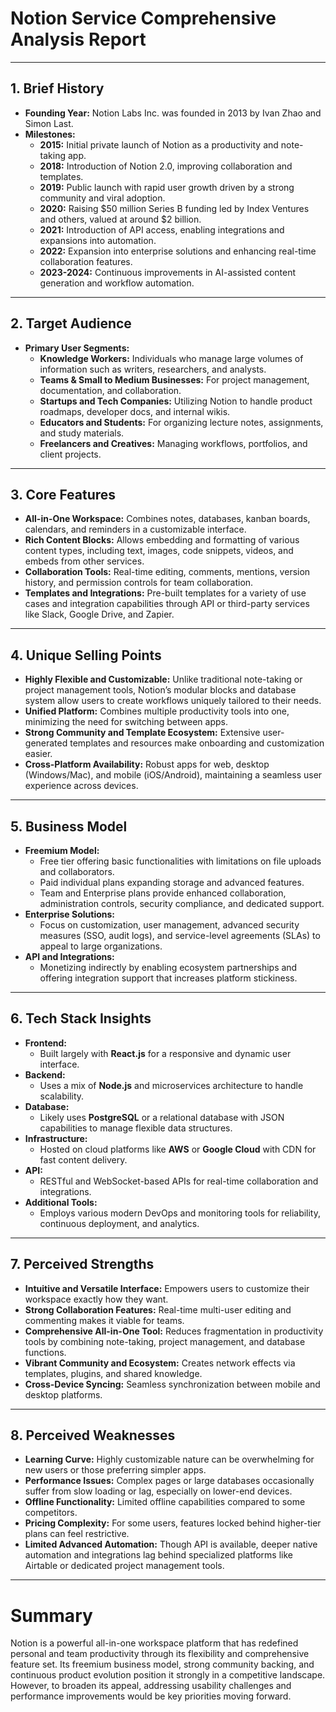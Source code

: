 # Notion Service Comprehensive Analysis Report

---

## 1. Brief History

- **Founding Year:** Notion Labs Inc. was founded in 2013 by Ivan Zhao and Simon Last.
- **Milestones:**
  - **2015:** Initial private launch of Notion as a productivity and note-taking app.
  - **2018:** Introduction of Notion 2.0, improving collaboration and templates.
  - **2019:** Public launch with rapid user growth driven by a strong community and viral adoption.
  - **2020:** Raising $50 million Series B funding led by Index Ventures and others, valued at around $2 billion.
  - **2021:** Introduction of API access, enabling integrations and expansions into automation.
  - **2022:** Expansion into enterprise solutions and enhancing real-time collaboration features.
  - **2023-2024:** Continuous improvements in AI-assisted content generation and workflow automation.

---

## 2. Target Audience

- **Primary User Segments:**
  - **Knowledge Workers:** Individuals who manage large volumes of information such as writers, researchers, and analysts.
  - **Teams & Small to Medium Businesses:** For project management, documentation, and collaboration.
  - **Startups and Tech Companies:** Utilizing Notion to handle product roadmaps, developer docs, and internal wikis.
  - **Educators and Students:** For organizing lecture notes, assignments, and study materials.
  - **Freelancers and Creatives:** Managing workflows, portfolios, and client projects.

---

## 3. Core Features

- **All-in-One Workspace:** Combines notes, databases, kanban boards, calendars, and reminders in a customizable interface.
- **Rich Content Blocks:** Allows embedding and formatting of various content types, including text, images, code snippets, videos, and embeds from other services.
- **Collaboration Tools:** Real-time editing, comments, mentions, version history, and permission controls for team collaboration.
- **Templates and Integrations:** Pre-built templates for a variety of use cases and integration capabilities through API or third-party services like Slack, Google Drive, and Zapier.

---

## 4. Unique Selling Points

- **Highly Flexible and Customizable:** Unlike traditional note-taking or project management tools, Notion’s modular blocks and database system allow users to create workflows uniquely tailored to their needs.
- **Unified Platform:** Combines multiple productivity tools into one, minimizing the need for switching between apps.
- **Strong Community and Template Ecosystem:** Extensive user-generated templates and resources make onboarding and customization easier.
- **Cross-Platform Availability:** Robust apps for web, desktop (Windows/Mac), and mobile (iOS/Android), maintaining a seamless user experience across devices.

---

## 5. Business Model

- **Freemium Model:**
  - Free tier offering basic functionalities with limitations on file uploads and collaborators.
  - Paid individual plans expanding storage and advanced features.
  - Team and Enterprise plans provide enhanced collaboration, administration controls, security compliance, and dedicated support.
- **Enterprise Solutions:**
  - Focus on customization, user management, advanced security measures (SSO, audit logs), and service-level agreements (SLAs) to appeal to large organizations.
- **API and Integrations:**
  - Monetizing indirectly by enabling ecosystem partnerships and offering integration support that increases platform stickiness.

---

## 6. Tech Stack Insights

- **Frontend:**
  - Built largely with **React.js** for a responsive and dynamic user interface.
- **Backend:**
  - Uses a mix of **Node.js** and microservices architecture to handle scalability.
- **Database:**
  - Likely uses **PostgreSQL** or a relational database with JSON capabilities to manage flexible data structures.
- **Infrastructure:**
  - Hosted on cloud platforms like **AWS** or **Google Cloud** with CDN for fast content delivery.
- **API:**
  - RESTful and WebSocket-based APIs for real-time collaboration and integrations.
- **Additional Tools:**
  - Employs various modern DevOps and monitoring tools for reliability, continuous deployment, and analytics.

---

## 7. Perceived Strengths

- **Intuitive and Versatile Interface:** Empowers users to customize their workspace exactly how they want.
- **Strong Collaboration Features:** Real-time multi-user editing and commenting makes it viable for teams.
- **Comprehensive All-in-One Tool:** Reduces fragmentation in productivity tools by combining note-taking, project management, and database functions.
- **Vibrant Community and Ecosystem:** Creates network effects via templates, plugins, and shared knowledge.
- **Cross-Device Syncing:** Seamless synchronization between mobile and desktop platforms.

---

## 8. Perceived Weaknesses

- **Learning Curve:** Highly customizable nature can be overwhelming for new users or those preferring simpler apps.
- **Performance Issues:** Complex pages or large databases occasionally suffer from slow loading or lag, especially on lower-end devices.
- **Offline Functionality:** Limited offline capabilities compared to some competitors.
- **Pricing Complexity:** For some users, features locked behind higher-tier plans can feel restrictive.
- **Limited Advanced Automation:** Though API is available, deeper native automation and integrations lag behind specialized platforms like Airtable or dedicated project management tools.

---

# Summary

Notion is a powerful all-in-one workspace platform that has redefined personal and team productivity through its flexibility and comprehensive feature set. Its freemium business model, strong community backing, and continuous product evolution position it strongly in a competitive landscape. However, to broaden its appeal, addressing usability challenges and performance improvements would be key priorities moving forward.